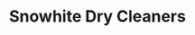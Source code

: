 ---
title: "Snowhite Dry Cleaners"
url: /karachi/snowhite-dry-cleaners-muhammad-bin-qasim-rd-saddar-burns-road/
shop: laundry
---